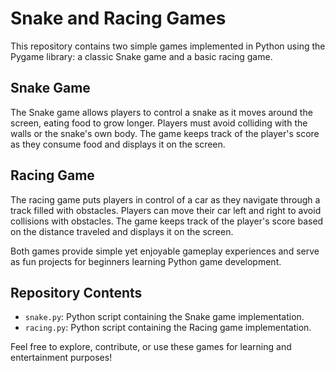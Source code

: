 # Snake and Racing Games

This repository contains two simple games implemented in Python using the Pygame library: a classic Snake game and a basic racing game.

## Snake Game

The Snake game allows players to control a snake as it moves around the screen, eating food to grow longer. Players must avoid colliding with the walls or the snake's own body. The game keeps track of the player's score as they consume food and displays it on the screen.

## Racing Game

The racing game puts players in control of a car as they navigate through a track filled with obstacles. Players can move their car left and right to avoid collisions with obstacles. The game keeps track of the player's score based on the distance traveled and displays it on the screen.

Both games provide simple yet enjoyable gameplay experiences and serve as fun projects for beginners learning Python game development.

## Repository Contents

- `snake.py`: Python script containing the Snake game implementation.
- `racing.py`: Python script containing the Racing game implementation.

Feel free to explore, contribute, or use these games for learning and entertainment purposes!

